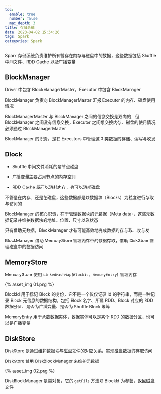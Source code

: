 ```yaml
---
toc:
  enable: true
  number: false
  max_depth: 3
title: 存储系统
date: 2023-04-02 15:34:26
tags: Spark
categories: Spark
---
```


Spark 存储系统负责维护所有暂存在内存与磁盘中的数据，这些数据包括 Shuffle 中间文件、RDD Cache 以及广播变量

## BlockManager

Driver 中包含 BlockManagerMaster，Executor 中包含 BlockManager

BlockManager 负责向 BlockManagerMaster 汇报 Executor 的内存、磁盘使用情况

BlockManagerMaster 与 BlockManager 之间的信息交换是双向的，但 BlockManager 之间没有信息交换，Executor 之间想交换内存、磁盘的使用情况必须通过 BlockManagerMaster

BlockManager 的职责，是在 Executors 中管理这 3 类数据的存储、读写与收发

## Block

- Shuffle 中间文件消耗的是节点磁盘

- 广播变量主要占用节点的内存空间

- RDD Cache 既可以消耗内存，也可以消耗磁盘

不管是在内存、还是在磁盘，这些数据都是以数据块（Blocks）为粒度进行存取与访问的

BlockManager 的核心职责，在于管理数据块的元数据（Meta data），这些元数据记录并维护数据块的地址、位置、尺寸以及状态

只有借助元数据，BlockManager 才有可能高效地完成数据的存与取、收与发

BlockManager 借助 MemoryStore 管理内存中的数据存取，借助 DiskStore 管理磁盘中的数据访问

## MemoryStore

MemoryStore 使用 `LinkedHashMap[BlockId, MemoryEntry]` 管理内存

{% asset_img 01.png %}

BlockId 用于标记 Block 的身份，它不是一个仅仅记录 Id 的字符串，而是一种记录 Block 元信息的数据结构，包括 Block 名字、所属 RDD、Block 对应的 RDD 数据分区、是否为广播变量、是否为 Shuffle Block 等等

MemoryEntry 用于承载数据实体，数据实体可以是某个 RDD 的数据分区，也可以是广播变量

## DiskStore

DiskStore 是通过维护数据块与磁盘文件的对应关系，实现磁盘数据的存取访问

DiskStore 使用 DiskBlockManager 来维护元数据

{% asset_img 02.png %}

DiskBlockManager 是类对象，它的 `getFile` 方法以 BlockId 为参数，返回磁盘文件